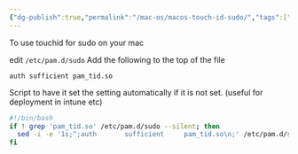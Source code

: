 ```yaml
---
{"dg-publish":true,"permalink":"/mac-os/macos-touch-id-sudo/","tags":["public","macos","sudo"]}
---
```


To use touchid for sudo on your mac

edit `/etc/pam.d/sudo`
Add the following to the top of the file
```
auth sufficient pam_tid.so
```
Script to have it set the setting automatically if it is not set. (useful for deployment in intune etc)
```bash
#!/bin/bash
if ! grep 'pam_tid.so' /etc/pam.d/sudo --silent; then
  sed -i -e '1s;^;auth       sufficient     pam_tid.so\n;' /etc/pam.d/sudo
fi
```